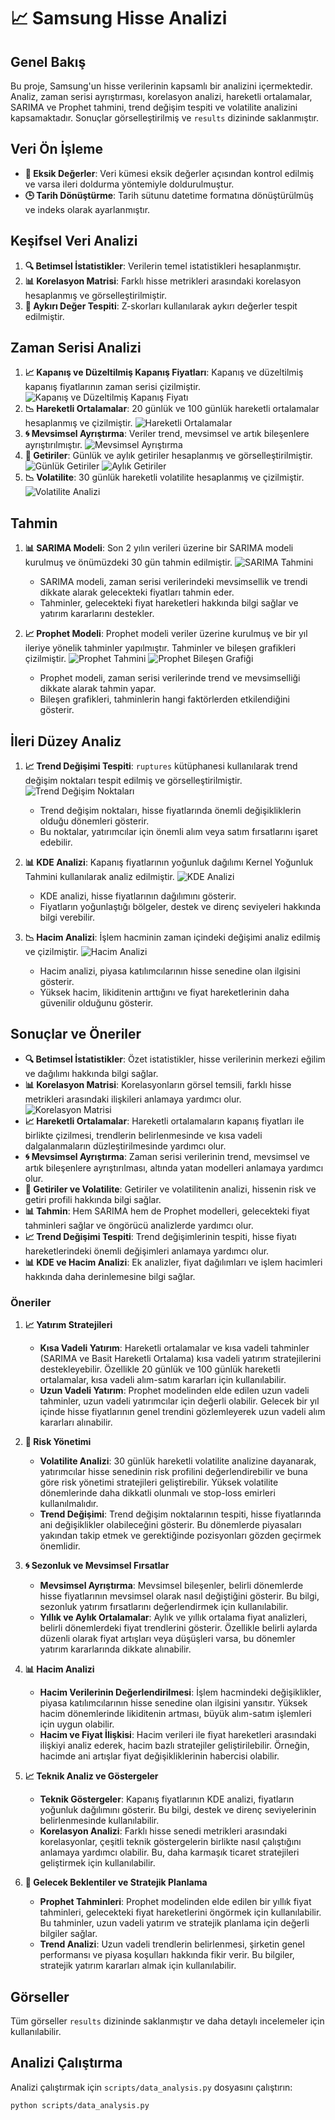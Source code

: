 # 📈 Samsung Hisse Analizi

## Genel Bakış
Bu proje, Samsung'un hisse verilerinin kapsamlı bir analizini içermektedir. Analiz, zaman serisi ayrıştırması, korelasyon analizi, hareketli ortalamalar, SARIMA ve Prophet tahmini, trend değişim tespiti ve volatilite analizini kapsamaktadır. Sonuçlar görselleştirilmiş ve `results` dizininde saklanmıştır.

## Veri Ön İşleme
- **📅 Eksik Değerler**: Veri kümesi eksik değerler açısından kontrol edilmiş ve varsa ileri doldurma yöntemiyle doldurulmuştur.
- **🕒 Tarih Dönüştürme**: Tarih sütunu datetime formatına dönüştürülmüş ve indeks olarak ayarlanmıştır.

## Keşifsel Veri Analizi
1. **🔍 Betimsel İstatistikler**: Verilerin temel istatistikleri hesaplanmıştır.
2. **📊 Korelasyon Matrisi**: Farklı hisse metrikleri arasındaki korelasyon hesaplanmış ve görselleştirilmiştir.
3. **🚨 Aykırı Değer Tespiti**: Z-skorları kullanılarak aykırı değerler tespit edilmiştir.

## Zaman Serisi Analizi
1. **📈 Kapanış ve Düzeltilmiş Kapanış Fiyatları**: Kapanış ve düzeltilmiş kapanış fiyatlarının zaman serisi çizilmiştir.
   ![Kapanış ve Düzeltilmiş Kapanış Fiyatı](../results/close_adj_close.png)
2. **📉 Hareketli Ortalamalar**: 20 günlük ve 100 günlük hareketli ortalamalar hesaplanmış ve çizilmiştir.
   ![Hareketli Ortalamalar](../results/moving_averages.png)
3. **🌀 Mevsimsel Ayrıştırma**: Veriler trend, mevsimsel ve artık bileşenlere ayrıştırılmıştır.
   ![Mevsimsel Ayrıştırma](../results/seasonal_decomposition.png)
4. **📅 Getiriler**: Günlük ve aylık getiriler hesaplanmış ve görselleştirilmiştir.
   ![Günlük Getiriler](../results/daily_returns.png)
   ![Aylık Getiriler](../results/monthly_returns.png)
5. **📉 Volatilite**: 30 günlük hareketli volatilite hesaplanmış ve çizilmiştir.
   ![Volatilite Analizi](../results/volatility_analysis.png)

## Tahmin
1. **📊 SARIMA Modeli**: Son 2 yılın verileri üzerine bir SARIMA modeli kurulmuş ve önümüzdeki 30 gün tahmin edilmiştir.
   ![SARIMA Tahmini](../results/simple_moving_average_forecast.png)

   - SARIMA modeli, zaman serisi verilerindeki mevsimsellik ve trendi dikkate alarak gelecekteki fiyatları tahmin eder.
   - Tahminler, gelecekteki fiyat hareketleri hakkında bilgi sağlar ve yatırım kararlarını destekler.

2. **📈 Prophet Modeli**: Prophet modeli veriler üzerine kurulmuş ve bir yıl ileriye yönelik tahminler yapılmıştır. Tahminler ve bileşen grafikleri çizilmiştir.
   ![Prophet Tahmini](../results/prophet_forecast.png)
   ![Prophet Bileşen Grafiği](../results/prophet_components.png)

   - Prophet modeli, zaman serisi verilerinde trend ve mevsimselliği dikkate alarak tahmin yapar.
   - Bileşen grafikleri, tahminlerin hangi faktörlerden etkilendiğini gösterir.

## İleri Düzey Analiz
1. **📈 Trend Değişimi Tespiti**: `ruptures` kütüphanesi kullanılarak trend değişim noktaları tespit edilmiş ve görselleştirilmiştir.
   ![Trend Değişim Noktaları](../results/trend_change_points.png)

   - Trend değişim noktaları, hisse fiyatlarında önemli değişikliklerin olduğu dönemleri gösterir.
   - Bu noktalar, yatırımcılar için önemli alım veya satım fırsatlarını işaret edebilir.

2. **📊 KDE Analizi**: Kapanış fiyatlarının yoğunluk dağılımı Kernel Yoğunluk Tahmini kullanılarak analiz edilmiştir.
   ![KDE Analizi](../results/kde_analysis.png)

   - KDE analizi, hisse fiyatlarının dağılımını gösterir.
   - Fiyatların yoğunlaştığı bölgeler, destek ve direnç seviyeleri hakkında bilgi verebilir.

3. **📉 Hacim Analizi**: İşlem hacminin zaman içindeki değişimi analiz edilmiş ve çizilmiştir.
   ![Hacim Analizi](../results/volume_over_time.png)

   - Hacim analizi, piyasa katılımcılarının hisse senedine olan ilgisini gösterir.
   - Yüksek hacim, likiditenin arttığını ve fiyat hareketlerinin daha güvenilir olduğunu gösterir.


## Sonuçlar ve Öneriler
- **🔍 Betimsel İstatistikler**: Özet istatistikler, hisse verilerinin merkezi eğilim ve dağılımı hakkında bilgi sağlar.
- **📊 Korelasyon Matrisi**: Korelasyonların görsel temsili, farklı hisse metrikleri arasındaki ilişkileri anlamaya yardımcı olur.
  ![Korelasyon Matrisi](../results/correlation_matrix.png)
- **📈 Hareketli Ortalamalar**: Hareketli ortalamaların kapanış fiyatları ile birlikte çizilmesi, trendlerin belirlenmesinde ve kısa vadeli dalgalanmaların düzleştirilmesinde yardımcı olur.
- **🌀 Mevsimsel Ayrıştırma**: Zaman serisi verilerinin trend, mevsimsel ve artık bileşenlere ayrıştırılması, altında yatan modelleri anlamaya yardımcı olur.
- **📅 Getiriler ve Volatilite**: Getiriler ve volatilitenin analizi, hissenin risk ve getiri profili hakkında bilgi sağlar.
- **📊 Tahmin**: Hem SARIMA hem de Prophet modelleri, gelecekteki fiyat tahminleri sağlar ve öngörücü analizlerde yardımcı olur.
- **📈 Trend Değişimi Tespiti**: Trend değişimlerinin tespiti, hisse fiyatı hareketlerindeki önemli değişimleri anlamaya yardımcı olur.
- **📊 KDE ve Hacim Analizi**: Ek analizler, fiyat dağılımları ve işlem hacimleri hakkında daha derinlemesine bilgi sağlar.

### Öneriler

1. **📈 Yatırım Stratejileri**
   - **Kısa Vadeli Yatırım**: Hareketli ortalamalar ve kısa vadeli tahminler (SARIMA ve Basit Hareketli Ortalama) kısa vadeli yatırım stratejilerini destekleyebilir. Özellikle 20 günlük ve 100 günlük hareketli ortalamalar, kısa vadeli alım-satım kararları için kullanılabilir.
   - **Uzun Vadeli Yatırım**: Prophet modelinden elde edilen uzun vadeli tahminler, uzun vadeli yatırımcılar için değerli olabilir. Gelecek bir yıl içinde hisse fiyatlarının genel trendini gözlemleyerek uzun vadeli alım kararları alınabilir.

2. **🚨 Risk Yönetimi**
   - **Volatilite Analizi**: 30 günlük hareketli volatilite analizine dayanarak, yatırımcılar hisse senedinin risk profilini değerlendirebilir ve buna göre risk yönetimi stratejileri geliştirebilir. Yüksek volatilite dönemlerinde daha dikkatli olunmalı ve stop-loss emirleri kullanılmalıdır.
   - **Trend Değişimi**: Trend değişim noktalarının tespiti, hisse fiyatlarında ani değişiklikler olabileceğini gösterir. Bu dönemlerde piyasaları yakından takip etmek ve gerektiğinde pozisyonları gözden geçirmek önemlidir.

3. **🌀 Sezonluk ve Mevsimsel Fırsatlar**
   - **Mevsimsel Ayrıştırma**: Mevsimsel bileşenler, belirli dönemlerde hisse fiyatlarının mevsimsel olarak nasıl değiştiğini gösterir. Bu bilgi, sezonluk yatırım fırsatlarını değerlendirmek için kullanılabilir.
   - **Yıllık ve Aylık Ortalamalar**: Aylık ve yıllık ortalama fiyat analizleri, belirli dönemlerdeki fiyat trendlerini gösterir. Özellikle belirli aylarda düzenli olarak fiyat artışları veya düşüşleri varsa, bu dönemler yatırım kararlarında dikkate alınabilir.

4. **📊 Hacim Analizi**
   - **Hacim Verilerinin Değerlendirilmesi**: İşlem hacmindeki değişiklikler, piyasa katılımcılarının hisse senedine olan ilgisini yansıtır. Yüksek hacim dönemlerinde likiditenin artması, büyük alım-satım işlemleri için uygun olabilir.
   - **Hacim ve Fiyat İlişkisi**: Hacim verileri ile fiyat hareketleri arasındaki ilişkiyi analiz ederek, hacim bazlı stratejiler geliştirilebilir. Örneğin, hacimde ani artışlar fiyat değişikliklerinin habercisi olabilir.

5. **📈 Teknik Analiz ve Göstergeler**
   - **Teknik Göstergeler**: Kapanış fiyatlarının KDE analizi, fiyatların yoğunluk dağılımını gösterir. Bu bilgi, destek ve direnç seviyelerinin belirlenmesinde kullanılabilir.
   - **Korelasyon Analizi**: Farklı hisse senedi metrikleri arasındaki korelasyonlar, çeşitli teknik göstergelerin birlikte nasıl çalıştığını anlamaya yardımcı olabilir. Bu, daha karmaşık ticaret stratejileri geliştirmek için kullanılabilir.

6. **📅 Gelecek Beklentiler ve Stratejik Planlama**
   - **Prophet Tahminleri**: Prophet modelinden elde edilen bir yıllık fiyat tahminleri, gelecekteki fiyat hareketlerini öngörmek için kullanılabilir. Bu tahminler, uzun vadeli yatırım ve stratejik planlama için değerli bilgiler sağlar.
   - **Trend Analizi**: Uzun vadeli trendlerin belirlenmesi, şirketin genel performansı ve piyasa koşulları hakkında fikir verir. Bu bilgiler, stratejik yatırım kararları almak için kullanılabilir.

## Görseller
Tüm görseller `results` dizininde saklanmıştır ve daha detaylı incelemeler için kullanılabilir.

## Analizi Çalıştırma
Analizi çalıştırmak için `scripts/data_analysis.py` dosyasını çalıştırın:

```bash
python scripts/data_analysis.py
```